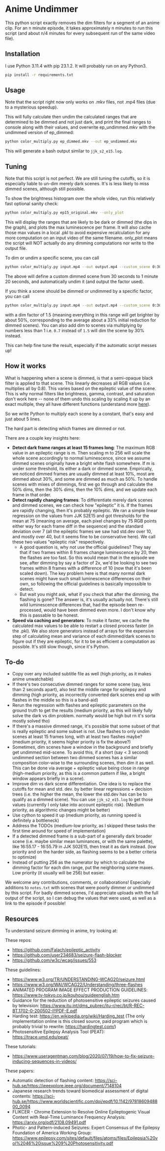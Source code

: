 # Anime Undimmer

This python script exactly removes the dim filters for a segment of an anime clip. For an n minute episode, it takes approximately n minutes to run this script (and about n/4 minutes for every subsequent run of the same video file).

## Installation

I use Python 3.11.4 with pip 23.1.2. It will probably run on any Python3.
```bash
pip install -r requirements.txt
```

## Usage

Note that the script right now only works on .mkv files, not .mp4 files (due to a mysterious speedup).

This will fully calculate then undim the calculated ranges that are determined to be dimmed and not just dark, and print the final ranges to console along with their values, and overwrite ep_undimmed.mkv with the undimmed version of ep_dimmed:

```bash
python color_multiply.py ep_dimmed.mkv --out ep_undimmed.mkv
```

This will generate a bash output similar to `jjk_s2_e15.log`.

## Tuning

Note that this script is not perfect. We are still tuning the cutoffs, so it is especially liable to un-dim merely dark scenes. It's is less likely to miss dimmed scenes, although still possible.

To show the brightness histogram over the whole video, run this relatively fast optional sanity check:
```bash
python color_multiply.py ep15_original.mkv --only_plot
```

This will display the ranges that are likely to be dark or dimmed (the dips in the graph), and plots the max luminescence per frame. It will also cache those max values in a local .pkl to avoid expensive recalculation for any more computation on an input video of the same filename. only_plot means the script will NOT actually do any dimming computations nor write to the output file.

To dim or undim a specific scene, you can call
```bash
python color_multiply.py input.mp4 --out output.mp4 --custom_scene 0:30 1:20
```
The above will define a custom dimmed scene from 30 seconds to 1 minute 20 seconds, and automatically undim it (and output the factor used).

If you think a scene should be dimmed or undimmed by a specific factor, you can call
```bash
python color_multiply.py input.mp4 --out output.mp4 --custom_scene 0:30 1:20 1.5
``` 
with a dim factor of 1.5 (meaning everything in this range will get brighter by about 50%, corresponding to the average about a 33% initial reduction for dimmed scenes). You can also add dim to scenes via multiplying by numbers less than 1 i.e. `0.7` instead of `1.5` will dim the scene by 30% instead.

This can help fine tune the result, especially if the automatic script messes up!

## How it works

What is happening when a scene is dimmed, is that a semi-opaque black filter is applied to that scene. This linearly decreases all RGB values (i.e. multiplies all by 0.8). This varies based on the epileptic value of the scene. This is why normal filters like brightness, gamma, contrast, and saturation don't work here -- none of them undo this scaling by scaling it up by an exact multiple, they all have different functions (understand more [here](https://chat.openai.com/share/e0198c0f-e20a-4eb1-a51f-cfbf085d6533)).

So we write Python to multiply each scene by a constant, that's easy and just about 5 lines.

The hard part is detecting which frames are dimmed or not.

There are a couple key insights here:
- **Detect dark frame ranges at least 15 frames long**: The maximum RGB value in an epileptic range is m. Then scaling m to 256 will scale the whole scene accordingly to normal luminescence, since we assume dimmed scenes originally have a bright white flash somewhere. If m is under some threshold, its either a dark or dimmed scene. Empirically, we noticed dimmed frames are usually dimmed at least 10%, most are dimmed about 30%, and some are dimmed as much as 50%. To handle scenes with mixes of dimmings, first we go through and calculate the 50% dims, then the 30% dims, then the 10% dims, and we update each frame in that order.
- **Detect rapidly changing frames**: To differentiate merely dark scenes and dimmed scenes, we can check how "epileptic" it is. If the frames are rapidly changing, then it's probably epileptic. We ran a simple linear regression on the values from JJK S2E15 and got thresholds for the mean at 75 (meaning on average, each pixel changes by 75 RGB points either way for each frame diff in the sequence) and the standard deviation over 7 (all the epileptic frames we saw had std.dev over 10, and mostly over 40, but it seems fine to be conservative here). We call these two values "epileptic risk" respectively.
  - A good question is, why not use the official guidelines? They say that if two frames within 8 frames change luminescence by 20, then the flashes are too fast. So this would mean that in the episode we see, after dimming by say a factor of 2x, we'd be looking to see two frames within 8 frames with a difference of 10 (now that it's been scaled down). The key problem here is that many normal dark scenes might have such small luminescence differences on their own, so following the official guidelines is basically impossible to detect.
  - But wait you might ask, what if you check that after the dimming, the flashing is gone? The answer is, it's usually actually not. There's still wild luminescence differences that, had the episode been re-processed, would have been dimmed even more. I don't know why this is passable to be honest.
- **Speed via caching and generators**: To make it faster, we cache the calculated max values to be able to restart a closed process faster (in the .pkl). We also store generators instead of arrays for the expensive step of calculating mean and variance of each dimmed/dark scenes to figure out if they are epileptic, for it to be as efficient a computation as possible. It's still slow though, since it's Python.

## To-do
- Copy over any included subtitle file as well (high priority, as it makes anime unwatchable)
- If there's two consecutive dimmed ranges for some scene (say, less than 2 seconds apart), also test the middle range for epilepsy and dimming (high priority, as incorrectly converted dark scenes end up with flashes in the middle so this is a band-aid)
- Rerun the regression with flashes and epileptic parameters on the ground truth to get the results (medium priority, as this will likely fully solve the dark vs dim problem. normally would be high but rn it's sorta mostly solved tho)
- If there's a massive dimmed range, it's possible that some subset of that is really epileptic and some subset is not. Use flashes to only undim scenes at least 15 frames long, with at least two flashes maybe? (medium priority, it seems higher priority is fix the above?)
- Sometimes, dim scenes have a window in the background and briefly get undimmed mid-scene. To avoid this, if a short (say < 3 second) undimmed section between two dimmed scenes has a similar composition color-wise to the surrounding scenes, then dim it as well. This can be done via average + epileptic value being close in range (high-medium priority, as this is a common pattern if like, a bright window appears briefly in a scene).
- Improve dim vs dark scene differentiation. One idea is to replace the cutoffs for mean and std. dev. by better linear regressions + decision trees (i.e. the higher the mean, the lower the std.dev has can be to qualify as a dimmed scene). You can use `jjk_s2_e15.log` to get those values (currently I only take into account epileptic risk). (Medium priority, as algorithmic changes might be better)
- Use cython to speed it up (medium priority, as running speed is definitely a bottleneck)
- Address the TODOs (medium-low priority, as I skipped these tasks the first time around for speed of implementation)
- If a detected dimmed frame is a sub-part of a generally dark broader scene (i.e. maybe similar mean luminances, or with the same palette), like 16:55.17 - 16:55.79 in JJK S02E15, then treat it as dark instead. (low priority and on the harder side, as flashing seems to be a better criteria to optimize)
- Instead of putting 256 as the numerator by which to calculate the dimming factor for each dim range, put the neighboring scene maxes. Low priority (it usually will be 256) but easier.

We welcome any contributions, comments, or collaborations! Especially additions to `notes.txt` with scenes that were poorly dimmer or undimmed by this script. For badly dimmed scenes, I'd appreciate uploads with the full output of the script, so I can debug the values that were used, as well as a link to the episode if possible!

## Resources

To understand seizure dimming in anime, try looking at:

These repos:
- https://github.com/Falach/epileptic_activity
- https://github.com/user234683/seizure-flash-blocker
- https://github.com/w3c/wcag/issues/553

These guidelines:
- https://www.w3.org/TR/UNDERSTANDING-WCAG20/seizure.html
- https://www.w3.org/WAI/WCAG22/Understanding/three-flashes
- ANIMATED PROGRAM IMAGE EFFECT PRODUCTION GUIDELINES: https://www.tv-tokyo.co.jp/kouhou/guideenglish.htm
- Guidance for the reduction of photosensitive epileptic seizures caused by television: https://www.itu.int/dms_pubrec/itu-r/rec/bt/R-REC-BT.1702-0-200502-I!!PDF-E.pdf
- Harding test: https://en.wikipedia.org/wiki/Harding_test (The only implementation online is this closed source, paid program which is probably trivial to rewrite: https://hardingtest.com/)
- Photosensitive Epilepsy Analysis Tool (PEAT): https://trace.umd.edu/peat/

These tutorials:
- https://www.useragentman.com/blog/2020/07/19/how-to-fix-seizure-inducing-sequences-in-videos/

These papers:
- Automatic detection of flashing content: https://sci-hub.se/https://ieeexplore.ieee.org/document/7148104
- Japanese research trends toward biomedical assessment of digital contents: https://sci-hub.se/https://www.worldscientific.com/doi/epdf/10.1142/9781860948800_0094
- FLIKCER - Chrome Extension to Resolve Online Epileptogenic Visual Content with Real-Time Luminance Frequency Analysis: https://arxiv.org/pdf/2108.09491.pdf
- Photic- and Pattern-induced Seizures: Expert Consensus of the Epilepsy Foundation of America Working Group: https://www.epilepsy.com/sites/default/files/atoms/files/Epilepsia%20vol%2046%20issue%209%20Photosensitivity.pdf